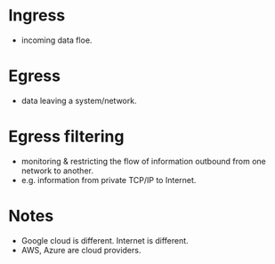 # Ingress
- incoming data floe.

# Egress
- data leaving a system/network.

# Egress filtering
- monitoring & restricting the flow of information outbound from one network to another.
- e.g. information from private TCP/IP to Internet.

# Notes
- Google cloud is different. Internet is different.
- AWS, Azure are cloud providers.
